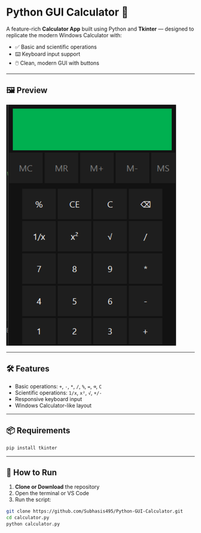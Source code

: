 # Python GUI Calculator 🧮

A feature-rich **Calculator App** built using Python and **Tkinter** — designed to replicate the modern Windows Calculator with:

- ✅ Basic and scientific operations
- ⌨️ Keyboard input support
- 🖱️ Clean, modern GUI with buttons

---

## 🖼️ Preview

![screenshot](Screenshot.png)  

---

## 🛠️ Features

- Basic operations: `+`, `-`, `*`, `/`, `%`, `=`, `⌫`, `C`
- Scientific operations: `1/x`, `x²`, `√`, `+/-`
- Responsive keyboard input
- Windows Calculator-like layout

---

## 📦 Requirements

```bash
pip install tkinter
```  

---

## 🚀 How to Run

1. **Clone or Download** the repository
2. Open the terminal or VS Code
3. Run the script:

```bash
git clone https://github.com/Subhasis495/Python-GUI-Calculator.git
cd calculator.py
python calculator.py
